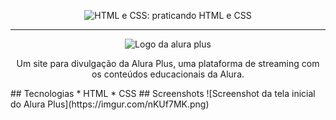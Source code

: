 <p align="center"> <img src="https://imgur.com/BASzVop.png" alt="HTML e CSS: praticando
HTML e CSS"> </p>
<hr>
<p align="center"> <img
src="https://github.com/MonicaHillman/aluraplus/blob/aula04/img/Logo.png?raw=true" alt="Logo
da alura plus"> </p>
<p align="center">Um site para divulgação da Alura Plus, uma plataforma de streaming com os
conteúdos educacionais da Alura.</p>
## Tecnologias
* HTML
* CSS
## Screenshots
![Screenshot da tela inicial do Alura Plus](https://imgur.com/nKUf7MK.png)